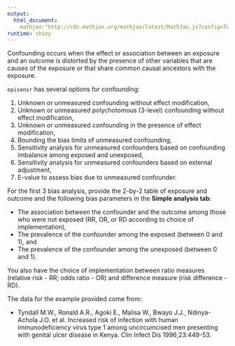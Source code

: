 ```yaml
---
output: 
  html_document:
    mathjax:"http://cdn.mathjax.org/mathjax/latest/MathJax.js?config=TeX-AMS-MML_HTMLorMML"
runtime: shiny
---
```

Confounding occurs when the effect or association between an exposure and an
outcome is distorted by the presence of other variables that are causes of the
exposure or that share common causal ancestors with the exposure.

`episensr` has several options for confounding:

1. Unknown or unmeasured confounding without effect modification,
2. Unknown or unmeasured polychotomous (3-level) confounding without effect
  modification,
3. Unknown or unmeasured confounding in the presence of effect modification,
4. Bounding the bias limits of unmeasured confounding,
5. Sensitivity analysis for unmeasured confounders based on confounding imbalance
  among exposed and unexposed,
6. Sensitivity analysis for unmeasured confounders based on external adjustment,
7. E-value to assess bias due to unmeasured confounder.

For the first 3 bias analysis, provide the 2-by-2 table of exposure and outcome and
the following bias parameters in the **Simple analysis tab**:

- The association between the confounder and the outcome among those who were
not exposed (RR, OR, or RD according to choice of implementation),
- The prevalence of the confounder among the exposed (between 0 and 1), and
- The prevalence of the confounder among the unexposed (between 0 and 1).

You also have the choice of implementation between ratio measures (relative
risk - RR; odds ratio - OR) and difference measure (risk difference - RD).

The data for the example provided come from:

- Tyndall M.W., Ronald A.R., Agoki E., Malisa W., Bwayo J.J., Ndinya-Achola J.O.
  et al. Increased risk of infection with human immunodeficiency virus type 1
  among uncircumcised men presenting with genital ulcer disease in Kenya. Clin
  Infect Dis 1996;23:449-53.
